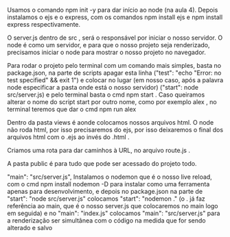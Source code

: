 Usamos o comando  npm init -y  para dar início ao node (na aula 4).
Depois instalamos o ejs e o express, com os comandos  npm install ejs  e  npm install express  respectivamente. 

O  server.js  dentro de  src , será o responsável por iniciar o nosso servidor. O node é como um servidor, e para que o nosso projeto seja renderizado, precisamos iniciar o node para mostrar o nosso projeto no navegador. 

Para rodar o projeto pelo terminal com um comando mais simples, basta no  package.json, na parte de  scripts  apagar esta linha ("test": "echo \"Error: no test specified\" && exit 1") e colocar no lugar (em nosso caso, após a palavra  node  especificar a pasta onde está o nosso servidor)  ("start": node src/server.js) e pelo terminal basta o cmd  npm start  . Caso queiramos alterar o nome do script  start  por outro nome, como por exemplo  alex , no terminal teremos que dar o cmd  npm run alex 

Dentro da pasta  views  é aonde colocamos nossos arquivos html. O node não roda html, por isso precisaremos do  ejs, por isso deixaremos o final dos arquivos html com o  .ejs  ao invés do  .html  .

Criamos uma rota para dar caminhos à URL, no arquivo  route.js  .

A pasta  public  é para tudo que pode ser acessado do projeto todo.

"main": "src/server.js",
Instalamos o  nodemon  que é o nosso live reload, com o cmd  npm install nodemon -D   para instalar como uma ferramenta apenas para desenvolvimento, e depois no package.json na parte de  "start": "node src/server.js"  colocamos  "start": "nodemon ." (o  .  já faz referência ao main, que é o nosso  server.js que colocaremos no main logo em seguida)  e no  "main": "index.js"  colocamos  "main": "src/server.js"  para a renderização ser simultânea com o código na medida que for sendo alterado e salvo


